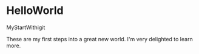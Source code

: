 # HelloWorld
MyStartWithigit

These are my first steps into a great new world.
I'm very delighted to learn more.

